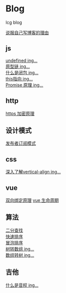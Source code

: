 # Blog
lcg blog

[说服自己写博客的理由](./others/说服自己写博客的理由.md)

## js

[undefined ing...]('..')   
[原型链 ing...]('')   
[什么是闭包 ing...]('')   
[this指向 ing...]('')   
[Promise 原理 ing...]()   


## http

[https 加密原理](./http/https加密原理.md)

## 设计模式

[发布者订阅模式](./设计模式/发布者订阅模式.md)

## css

[深入了解vertical-align ing...]()

## vue

[双向绑定原理](./vue/双向绑定原理.md)
[vue 生命周期](./vue/vue的生命周期.md)

## 算法

[二分查找](./算法/二分查找.md)   
[快速排序](./算法/快速排序.md)   
[冒泡排序](./算法/冒泡排序.md)   
[树转数组 ing...](./算法/树转数组.md)   
[数组转树 ing...](./算法/数组转树.md)  

## 吉他

[什么是音程 ing...]()